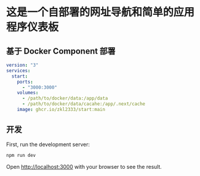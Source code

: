# 这是一个自部署的网址导航和简单的应用程序仪表板

## 基于 Docker Component 部署

```yaml
version: "3"
services:
  start:
    ports:
      - "3000:3000"
    volumes:
      - /path/to/docker/data:/app/data
      - /path/to/docker/data/cacahe:/app/.next/cache
    image: ghcr.io/zkl2333/start:main
```

## 开发

First, run the development server:

```bash
npm run dev
```

Open [http://localhost:3000](http://localhost:3000) with your browser to see the result.
